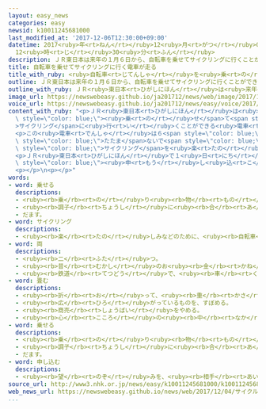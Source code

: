 ```yaml
---
layout: easy_news
categories: easy
newsid: k10011245681000
last_modified_at: '2017-12-06T12:30:00+09:00'
datetime: 2017<ruby>年<rt>ねん</rt></ruby>12<ruby>月<rt>がつ</rt></ruby>06<ruby>日<rt>にち</rt></ruby>
  12<ruby>時<rt>じ</rt></ruby>30<ruby>分<rt>ふん</rt></ruby>
description: ＪＲ東日本は来年の１月６日から、自転車を乗せてサイクリングに行くことができる電車の運転を始めます。
title: 自転車を乗せてサイクリングに行く電車が走る
title_with_ruby: <ruby>自転車<rt>じてんしゃ</rt></ruby>を<ruby>乗<rt>の</rt></ruby>せてサイクリングに<ruby>行<rt>い</rt></ruby>く<ruby>電車<rt>でんしゃ</rt></ruby>が<ruby>走<rt>はし</rt></ruby>る
outline: ＪＲ東日本は来年の１月６日から、自転車を乗せてサイクリングに行くことができる電車の運転を始めます。
outline_with_ruby: ＪＲ<ruby>東日本<rt>ひがしにほん</rt></ruby>は<ruby>来年<rt>らいねん</rt></ruby>の１<ruby>月<rt>がつ</rt></ruby><ruby>６日<rt>むいか</rt></ruby>から、<ruby>自転車<rt>じてんしゃ</rt></ruby>を<ruby>乗<rt>の</rt></ruby>せてサイクリングに<ruby>行<rt>い</rt></ruby>くことができる<ruby>電車<rt>でんしゃ</rt></ruby>の<ruby>運転<rt>うんてん</rt></ruby>を<ruby>始<rt>はじ</rt></ruby>めます。
image_url: https://newswebeasy.github.io/ja201712/news/web/image/2017/12/04/K10011245681_1712041341_1712041415_01_02.jpg
voice_url: https://newswebeasy.github.io/ja201712/news/easy/voice/2017/12/06/k10011245681000.mp3
content_with_ruby: "<p>ＪＲ<ruby>東日本<rt>ひがしにほん</rt></ruby>は<ruby>来年<rt>らいねん</rt></ruby>の１<ruby>月<rt>がつ</rt></ruby><ruby>６日<rt>むいか</rt></ruby>から、<ruby>自転車<rt>じてんしゃ</rt></ruby>を<span\
  \ style=\"color: blue;\"><ruby>乗<rt>の</rt></ruby>せ</span>て<span style=\"color: blue;\"\
  >サイクリング</span>に<ruby>行<rt>い</rt></ruby>くことができる<ruby>電車<rt>でんしゃ</rt></ruby>の<ruby>運転<rt>うんてん</rt></ruby>を<ruby>始<rt>はじ</rt></ruby>めます。<ruby>電車<rt>でんしゃ</rt></ruby>は、<ruby>毎週<rt>まいしゅう</rt></ruby><ruby>土曜日<rt>どようび</rt></ruby>と<ruby>日曜日<rt>にちようび</rt></ruby>、<ruby>東京都<rt>とうきょうと</rt></ruby>の<ruby>両国駅<rt>りょうごくえき</rt></ruby>を<ruby>出発<rt>しゅっぱつ</rt></ruby>して、<ruby>千葉県<rt>ちばけん</rt></ruby>の<ruby>勝浦駅<rt>かつうらえき</rt></ruby>や<ruby>銚子駅<rt>ちょうしえき</rt></ruby>などへ<ruby>行<rt>い</rt></ruby>きます。</p>\n\
  <p>この<ruby>電車<rt>でんしゃ</rt></ruby>は６<span style=\"color: blue;\"><ruby>両<rt>りょう</rt></ruby></span>で、９９<ruby>台<rt>だい</rt></ruby>の<ruby>自転車<rt>じてんしゃ</rt></ruby>を<span\
  \ style=\"color: blue;\">たたま</span>ないで<span style=\"color: blue;\"><ruby>乗<rt>の</rt></ruby>せる</span>ことができます。<ruby>駅<rt>えき</rt></ruby>に<ruby>着<rt>つ</rt></ruby>いたあとすぐ<span\
  \ style=\"color: blue;\">サイクリング</span>を<ruby>楽<rt>たの</rt></ruby>しむことができます。</p>\n\
  <p>ＪＲ<ruby>東日本<rt>ひがしにほん</rt></ruby>で１<ruby>日<rt>にち</rt></ruby>か<ruby>２日<rt>ふつか</rt></ruby>の<ruby>旅行<rt>りょこう</rt></ruby>を<span\
  \ style=\"color: blue;\"><ruby>申<rt>もう</rt></ruby>し<ruby>込<rt>こ</rt></ruby>む</span>と、この<ruby>電車<rt>でんしゃ</rt></ruby>に<ruby>乗<rt>の</rt></ruby>ることができます。</p>\n\
  <p></p>\n<p></p>"
words:
- word: 乗せる
  descriptions:
  - <ruby><rb>乗</rb><rt>の</rt></ruby>り<ruby><rb>物</rb><rt>もの</rt></ruby>や<ruby><rb>動物</rb><rt>どうぶつ</rt></ruby>などに<ruby><rb>人</rb><rt>ひと</rt></ruby>や<ruby><rb>物</rb><rt>もの</rt></ruby>を<ruby><rb>積</rb><rt>つ</rt></ruby>む。
  - <ruby><rb>調子</rb><rt>ちょうし</rt></ruby>に<ruby><rb>合</rb><rt>あ</rt></ruby>わせる。
  - だます。
- word: サイクリング
  descriptions:
  - <ruby><rb>楽</rb><rt>たの</rt></ruby>しみなどのために、<ruby><rb>自転車</rb><rt>じてんしゃ</rt></ruby>で<ruby><rb>遠乗</rb><rt>とおの</rt></ruby>りをすること。
- word: 両
  descriptions:
  - <ruby><rb>二</rb><rt>ふた</rt></ruby>つ。
  - <ruby><rb>昔</rb><rt>むかし</rt></ruby>のお<ruby><rb>金</rb><rt>かね</rt></ruby>の<ruby><rb>単位</rb><rt>たんい</rt></ruby>。
  - <ruby><rb>鉄道</rb><rt>てつどう</rt></ruby>で、<ruby><rb>車</rb><rt>くるま</rt></ruby>を<ruby><rb>数</rb><rt>かぞ</rt></ruby>えることば。
- word: 畳む
  descriptions:
  - <ruby><rb>折</rb><rt>お</rt></ruby>って、<ruby><rb>重</rb><rt>かさ</rt></ruby>ねる。
  - <ruby><rb>広</rb><rt>ひろ</rt></ruby>がっているものを、すぼめる。
  - <ruby><rb>商売</rb><rt>しょうばい</rt></ruby>をやめる。
  - <ruby><rb>心</rb><rt>こころ</rt></ruby>の<ruby><rb>中</rb><rt>なか</rt></ruby>にしまう。
- word: 乗せる
  descriptions:
  - <ruby><rb>乗</rb><rt>の</rt></ruby>り<ruby><rb>物</rb><rt>もの</rt></ruby>や<ruby><rb>動物</rb><rt>どうぶつ</rt></ruby>などに<ruby><rb>人</rb><rt>ひと</rt></ruby>や<ruby><rb>物</rb><rt>もの</rt></ruby>を<ruby><rb>積</rb><rt>つ</rt></ruby>む。
  - <ruby><rb>調子</rb><rt>ちょうし</rt></ruby>に<ruby><rb>合</rb><rt>あ</rt></ruby>わせる。
  - だます。
- word: 申し込む
  descriptions:
  - <ruby><rb>望</rb><rt>のぞ</rt></ruby>みを、<ruby><rb>相手</rb><rt>あいて</rt></ruby>に<ruby><rb>伝</rb><rt>つた</rt></ruby>える。<ruby><rb>申</rb><rt>もう</rt></ruby>し<ruby><rb>入</rb><rt>い</rt></ruby>れる。
source_url: http://www3.nhk.or.jp/news/easy/k10011245681000/k10011245681000.html
web_news_url: https://newswebeasy.github.io/news/web/2017/12/04/サイクルトレインの車両を公開-千葉
...
```

